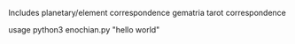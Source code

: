 Includes planetary/element correspondence gematria tarot correspondence

usage python3 enochian.py "hello world"
